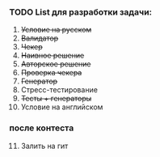 ### **TODO List для разработки задачи:**

1. ~~Условие на русском~~
2. ~~Валидатор~~
3. ~~Чекер~~
4. ~~Наивное решение~~
5. ~~Авторское решение~~
6. ~~Проверка чекера~~
7. ~~Генератор~~
8. Стресс-тестирование
9. ~~Тесты + генераторы~~
10. Условие на английском

### **после контеста**
11. Залить на гит
